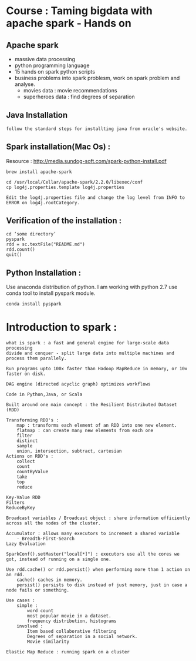 # Course : Taming bigdata with apache spark - Hands on

## Apache spark

* massive data processing
* python programming language
* 15 hands on spark python scripts
* business problems into spark problesm, work on spark problem and analyse.
	- movies data : movie recommendations
	- superheroes data : find degrees of separation

## Java Installation 
    follow the standard steps for installting java from oracle's website. 
    
## Spark installation(Mac Os) :
Resource : http://media.sundog-soft.com/spark-python-install.pdf

    brew install apache-spark

    cd /usr/local/Cellar/apache-spark/2.2.0/libexec/conf
    cp log4j.properties.template log4j.properties

    Edit the log4j.properties file and change the log level from INFO to ERROR on log4j.rootCategory.

## Verification of the installation :

    cd ‘some directory’
    pyspark
    rdd = sc.textFile("README.md")
    rdd.count()
    quit()


## Python Installation :
Use anaconda distribution of python. I am working with python 2.7
use conda tool to install pyspark module. 
    
    conda install pyspark


# Introduction to spark : 
    
    what is spark : a fast and general engine for large-scale data processing
    divide and conquer - split large data into multiple machines and process them parallely.
   
    Run programs upto 100x faster than Hadoop MapReduce in memory, or 10x faster on disk.
    
    DAG engine (directed acyclic graph) optimizes workflows
    
    Code in Python,Java, or Scala
    
    Built around one main concept : the Resilient Distributed Dataset (RDD)
    
    Transforming RDD's : 
        map : transforms each element of an RDD into one new element.
        flatmap : can create many new elements from each one
        filter
        distinct
        sample
        union, intersection, subtract, cartesian 
    Actions on RDD's :  
        collect
        count
        countByValue
        take
        top
        reduce
        
    Key-Value RDD
    Filters
    ReduceByKey
    
    Broadcast variables / Broadcast object : share information efficiently across all the nodes of the cluster. 
    
    Accumulator : allows many executors to increment a shared variable 
        - Breadth-First-Search
    Lazy Evaluation 
    
    SparkConf().setMaster("local[*]") : executors use all the cores we got, instead of running on a single one.
    
    Use rdd.cache() or rdd.persist() when performing more than 1 action on an rdd. 
        cache() caches in memory.
        persist() persists to disk instead of just memory, just in case a node fails or something.
    
    Use cases : 
        simple : 
            word count
            most popular movie in a dataset.
            frequency distribution, histograms
        involved : 
            Item based collaborative filtering
            Degrees of separation in a social network.
            Movie similarity
     
    Elastic Map Reduce : running spark on a cluster 
   

